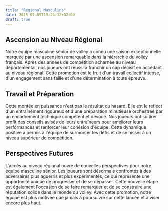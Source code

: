 ```yaml
---
title: "Régional Masculins"
date: 2025-07-09T19:24:12+02:00
draft: true
---
```


## Ascension au Niveau Régional

Notre équipe masculine sénior de volley a connu une saison exceptionnelle marquée par une ascension remarquable dans la hiérarchie du volley français. Après des années de compétition acharnée au niveau départemental, nos joueurs ont réussi à franchir un cap décisif en accédant au niveau régional. Cette promotion est le fruit d'un travail collectif intense, d'un engagement sans faille et d'une détermination à toute épreuve.

## Travail et Préparation

Cette montée en puissance n'est pas le résultat du hasard. Elle est le reflect d'un entraînement rigoureux et d'une préparation minutieuse orchestrée par un encadrement technique compétent et dévoué. Nos joueurs ont su tirer profit des conseils avisés de leurs entraîneurs pour améliorer leurs performances et renforcer leur cohésion d'équipe. Cette dynamique positive a permis à l'équipe de surmonter les défis et de se hisser à un niveau supérieur de compétition.

## Perspectives Futures

L'accès au niveau régional ouvre de nouvelles perspectives pour notre équipe masculine sénior. Les joueurs sont désormais confrontés à des adversaires plus aguerris et plus expérimentés, ce qui représente une opportunité unique de progresser et de se dépasser. Cette nouvelle étape est également l'occasion de se faire remarquer et de se construire une réputation solide dans le monde du volley. Avec cette promotion, notre équipe est plus motivée que jamais à poursuivre sur cette lancée et à viser encore plus haut.
